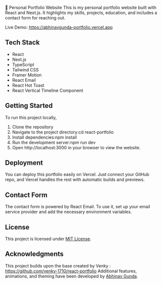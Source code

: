 📁 Personal Portfolio Website
This is my personal portfolio website built with React and Next.js. It highlights my skills, projects, education, and includes a contact form for reaching out.

Live Demo: https://abhinavgunda-portfolio.vercel.app

## Tech Stack
- React
- Next.js
- TypeScript
- Tailwind CSS
- Framer Motion
- React Email
- React Hot Toast
- React Vertical Timeline Component

## Getting Started
To run this project locally,
1. Clone the repository
2. Navigate to the project directory:cd react-portfolio
3. Install dependencies:npm install
4. Run the development server:npm run dev
5. Open http://localhost:3000 in your browser to view the website.


## Deployment
You can deploy this portfolio easily on Vercel.
Just connect your GitHub repo, and Vercel handles the rest with automatic builds and previews.

## Contact Form
The contact form is powered by React Email.
To use it, set up your email service provider and add the necessary environment variables.

## License
This project is licensed under [MIT License](LICENSE).

## Acknowledgments
This project builds upon the base created by Venky : https://github.com/venky-1710/react-portfolio
Additional features, animations, and theming have been developed by [Abhinav Gunda](https://github.com/Gunda-Abhinav).
